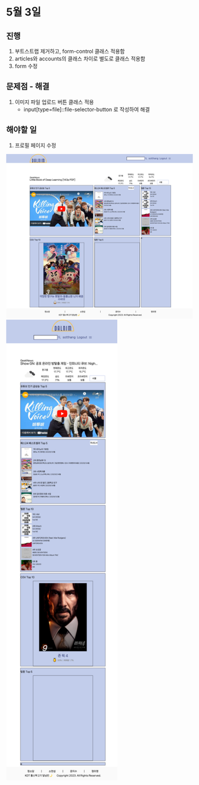 # 5월 3일

## 진행
1. 부트스트랩 제거하고, form-control 클래스 적용함
2. articles와 accounts의 클래스 차이로 별도로 클래스 적용함
3. form 수정

## 문제점 - 해결
1. 이미지 파일 업로드 버튼 클래스 적용
    - input[type=file]::file-selector-button 로 작성하여 해결

## 해야할 일    
1. 프로필 페이지 수정

<img src="../img/230503_1.png" width=600px>
<img src="../img/230503_2.png" width=300px>